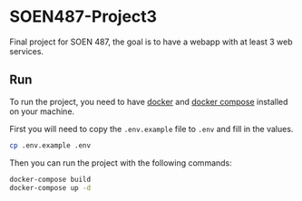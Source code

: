 # SOEN487-Project3

Final project for SOEN 487, the goal is to have a webapp with at least 3 web services.

## Run

To run the project, you need to have [docker](https://docs.docker.com/engine/install/) and 
[docker compose](https://docs.docker.com/compose/install/) installed on your machine. 

First you will need to copy the `.env.example` file to `.env` and fill in the values.

```bash
cp .env.example .env
```

Then you can run the project with the following commands:

```bash
docker-compose build
docker-compose up -d
```